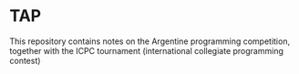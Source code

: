 # TAP

This repository contains notes on the Argentine programming competition, together with the ICPC tournament (international collegiate programming contest)
